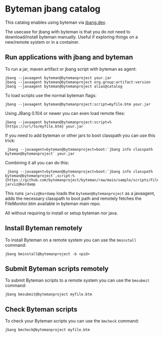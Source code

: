 # Byteman jbang catalog

This catalog enables using byteman via [jbang.dev](https://jbang.dev).

The usecase for jbang with byteman is that you do not need to download/install
byteman manually. Useful if exploring things on a new/remote system or in a container.

## Run applications with jbang and byteman 

To run a jar, maven artifact or jbang script with byteman as agent:

```
jbang --javaagent byteman@bytemanproject your.jar
jbang --javaagent byteman@bytemanproject org.group:artifact:version
jbang --javaagent byteman@bytemanproject alias@catalog
```

To load scripts use the normal byteman flags:

```
jbang --javaagent byteman@bytemanproject:script=myfile.btm your.jar
```

Using JBang 0.104 or newer you can even load remote files:

```
jbang --javaagent byteman@bytemanproject:script=%{https://url/to/myfile.btm} your.jar
```

If you need to add byteman or other jars to boot classpath you can use this trick:

```
 jbang --javaagent=byteman@bytemanproject=boot:`jbang info classpath byteman@bytemanproject` your.jar
```

Combining it all you can do this:

```
 jbang --javaagent=byteman@bytemanproject=boot:`jbang info classpath byteman@bytemanproject`,script:%{https://github.com/bytemanproject/byteman/raw/main/sample/scripts/FileMonitor.btm} jarviz@kordamp
```

This runs `jarviz@kordamp` loads the `byteman@bytemanproject` as a javaagent, adds the necessary classpath to boot path and remotely fetches the FileMonitor.btm available in byteman main repo.

All without requiring to install or setup byteman nor java.

## Install Byteman remotely

To install Byteman on a remote system you can use the `bminstall` command:

```
jbang bminstall@bytemanproject -b <pid>
```

## Submit Byteman scripts remotely

To submit Byteman scripts to a remote system you can use the `bmsubmit` command:

```
jbang bmsubmit@bytemanproject myfile.btm
```

## Check Byteman scripts

To check your Byteman scripts you can use the `bmcheck` command:

``` 
jbang bmcheck@bytemanproject myfile.btm
```

